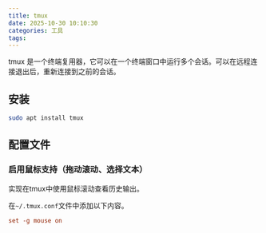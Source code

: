 ```yaml
---
title: tmux
date: 2025-10-30 10:10:30
categories: 工具
tags:
---
```


tmux 是一个终端复用器，它可以在一个终端窗口中运行多个会话。可以在远程连接退出后，重新连接到之前的会话。

<!-- more -->

## 安装

```bash
sudo apt install tmux
```

## 配置文件

### 启用鼠标支持（拖动滚动、选择文本）

实现在tmux中使用鼠标滚动查看历史输出。

在`~/.tmux.conf`文件中添加以下内容。

```conf .tmux.conf
set -g mouse on
```
